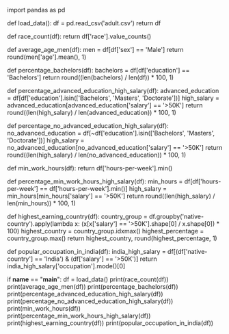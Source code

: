 import pandas as pd

def load_data():
    df = pd.read_csv('adult.csv')
    return df

def race_count(df):
    return df['race'].value_counts()

def average_age_men(df):
    men = df[df['sex'] == 'Male']
    return round(men['age'].mean(), 1)

def percentage_bachelors(df):
    bachelors = df[df['education'] == 'Bachelors']
    return round((len(bachelors) / len(df)) * 100, 1)

def percentage_advanced_education_high_salary(df):
    advanced_education = df[df['education'].isin(['Bachelors', 'Masters', 'Doctorate'])]
    high_salary = advanced_education[advanced_education['salary'] == '>50K']
    return round((len(high_salary) / len(advanced_education)) * 100, 1)

def percentage_no_advanced_education_high_salary(df):
    no_advanced_education = df[~df['education'].isin(['Bachelors', 'Masters', 'Doctorate'])]
    high_salary = no_advanced_education[no_advanced_education['salary'] == '>50K']
    return round((len(high_salary) / len(no_advanced_education)) * 100, 1)

def min_work_hours(df):
    return df['hours-per-week'].min()

def percentage_min_work_hours_high_salary(df):
    min_hours = df[df['hours-per-week'] == df['hours-per-week'].min()]
    high_salary = min_hours[min_hours['salary'] == '>50K']
    return round((len(high_salary) / len(min_hours)) * 100, 1)

def highest_earning_country(df):
    country_group = df.groupby('native-country').apply(lambda x: (x[x['salary'] == '>50K'].shape[0] / x.shape[0]) * 100)
    highest_country = country_group.idxmax()
    highest_percentage = country_group.max()
    return highest_country, round(highest_percentage, 1)

def popular_occupation_in_india(df):
    india_high_salary = df[(df['native-country'] == 'India') & (df['salary'] == '>50K')]
    return india_high_salary['occupation'].mode()[0]

if __name__ == "__main__":
    df = load_data()
    print(race_count(df))
    print(average_age_men(df))
    print(percentage_bachelors(df))
    print(percentage_advanced_education_high_salary(df))
    print(percentage_no_advanced_education_high_salary(df))
    print(min_work_hours(df))
    print(percentage_min_work_hours_high_salary(df))
    print(highest_earning_country(df))
    print(popular_occupation_in_india(df))
